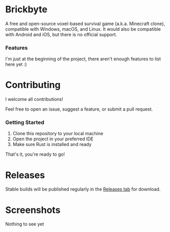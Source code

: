 # Brickbyte

A free and open-source voxel-based survival game (a.k.a. Minecraft clone), compatible with Windows, macOS, and Linux. It would also be compatible with Android and iOS, but there is no official support.

### Features

I'm just at the beginning of the project, there aren't enough features to list here yet :)

# Contributing

I welcome all contributions!

Feel free to open an issue, suggest a feature, or submit a pull request.

### Getting Started

1. Clone this repository to your local machine
2. Open the project in your preferred IDE
3. Make sure Rust is installed and ready

That's it, you're ready to go!

# Releases

Stable builds will be published regularly in the [Releases tab](https://github.com/Stoniye/Brickbyte/releases) for download.

# Screenshots

Nothing to see yet
